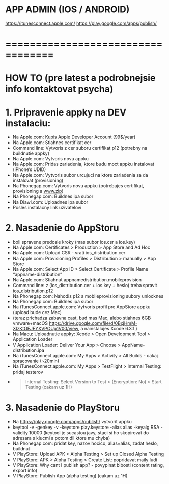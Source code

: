 # APP ADMIN (IOS / ANDROID)
https://itunesconnect.apple.com/
https://play.google.com/apps/publish/



# ==================================
# HOW TO (pre latest a podrobnejsie info kontaktovat psycha)


# 1. Pripravenie appky na DEV instalaciu:
- Na Apple.com: Kupis Apple Developer Account (99$/year)
- Na Apple.com: Stiahnes certifikat cer
- Command line: Vytvoris z cer suboru certifikat p12 (potrebny na buildnutie appky)
- Na Apple.com: Vytvoris novu appku
- Na Apple.com: Pridas zariadenia, ktore budu moct appku instalovat (iPhone’s UDID)
- Na Apple.com: Vytvoris subor urcujuci na ktore zariadenia sa da instalovat (provisioning)
- Na Phonegap.com: Vytvoris novu appku (potrebujes certifikat, provisioning a www.zip)
- Na Phonegap.com: Buildnes ipa subor
- Na Diawi.com: Uploadnes ipa subor
- Posles instalacny link uzivatelovi

# 2. Nasadenie do AppStoru
- boli spravene predosle kroky (mas subor ios.csr a ios.key)
- Na Apple.com: Certificates > Production > App Store and Ad Hoc
- Na Apple.com: Upload CSR - vrati ios_distribution.cer
- Na Apple.com: Provisioning Profiles > Distribution > manually > App Store
- Na Apple.com: Select App ID > Select Certificate > Profile Name “appname-distribution”
- Na Apple.com: Stiahnut appnamedistribution.mobileprovision
- Command line: z (ios_distribution.cer + ios.key + heslo) treba spravit ios_distribution.p12
- Na Phonegap.com: Nahodis p12 a mobileprovisioning subory unlocknes
- Na Phonegap.com: Buildnes ipa subor
- Na iTunesConnect.apple.com: Vytvoris profil pre AppStore appku (upload bude cez Mac)
- (teraz prichadza zabavna cast, bud mas Mac, alebo stiahnes 6GB vmware+macOS https://drive.google.com/file/d/0BxjHmM-XlzKtOEJFYXVPOUg1V00/view, a nainstalujes Xcode 6.3.1 )
- Na Macu: Uploadnutie appky: Xcode > Open Development Tool > Application Loader
- V Application Loader: Deliver Your App > Choose > AppName-distribution.ipa
- Na iTunesConnect.apple.com: My Apps > Activity > All Builds - cakaj spracovanie (~20min)
- Na iTunesConnect.apple.com: My Apps > TestFlight > Internal Testing: pridaj testerov
- > Internal Testing: Select Version to Test > (Encryption: No) > Start Testing (cakam uz 1H)

# 3. Nasadenie do PlayStoru
- Na https://play.google.com/apps/publish/ vytvorit appku
- keytool -v -genkey -v -keystore play.keystore -alias alias -keyalg RSA -validity 10000 (keytool je sucastou javy, staci si ho skopirovat do adresara s klucmi a potom dll ktore mu chyba)
- Na Phonegap.com: pridat key, nazov hocico, alias=alias, zadat heslo, buildnut
- V PlayStore: Upload APK > Alpha Testing > Set up Closed Alpha Testing
- V PlayStore: APK > Alpha Testing > Create List: popridavat maily ludi
- V PlayStore: Why cant I publish app? - povyplnat blbosti (content rating, export info)
- V PlayStore: Publish App (alpha testing) (cakam uz 1H)
